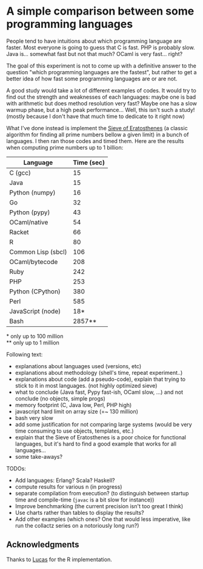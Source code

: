 A simple comparison between some programming languages
===

People tend to have intuitions about which programming language are
faster. Most everyone is going to guess that C is fast. PHP is
probably slow. Java is... somewhat fast but not that much? OCaml is
very fast... right?

The goal of this experiment is not to come up with a definitive answer
to the question "which programming languages are the fastest", but
rather to get a better idea of how fast some programming languages are
or are not.

A good study would take a lot of different examples of codes. It would
try to find out the strength and weaknesses of each languages: maybe
one is bad with arithmetic but does method resolution very fast? Maybe
one has a slow warmup phase, but a high peak performance... Well, this
isn't such a study! (mostly because I don't have that much time to
dedicate to it right now)

What I've done instead is implement the [Sieve of
Eratosthenes](https://en.wikipedia.org/wiki/Sieve_of_Eratosthenes) (a
classic algorithm for finding all prime numbers bellow a given limit)
in a bunch of languages. I then ran those codes and timed them. Here
are the results when computing prime numbers up to 1 billion:

| **Language**       | **Time (sec)** |
| ------------------ | -------------- |
| C (gcc)            |  15            |
| Java               |  15            |
| Python (numpy)     |  16            |
| Go                 |  32            |
| Python (pypy)      |  43            |
| OCaml/native       |  54            |
| Racket             |  66            |
| R                  |  80            |
| Common Lisp (sbcl) |  106           |
| OCaml/bytecode     |  208           |
| Ruby               |  242           |
| PHP                |  253           |
| Python (CPython)   |  380           |
| Perl               |  585           |
| JavaScript (node)  |  18\*          |
| Bash               |  2857\*\*      |

\* only up to 100 million  
\*\* only up to 1 million


Following text:

 - explanations about languages used (versions, etc)
 - explanations about methodology (shell's time, repeat experiment..)
 - explanations about code (add a pseudo-code), explain that trying to stick to it in most languages. (not highly optimized sieve)
 - what to conclude (Java fast, Pypy fast-ish, OCaml slow, ...) and not conclude (no objects, simple progs)
 - memory footprint (C, Java low, Perl, PHP high)
 - javascript hard limit on array size (=~ 130 million)
 - bash very slow
 - add some justification for not comparing large systems (would be very time consuming to use objects, templates, etc.)
 - explain that the Sieve of Eratosthenes is a poor choice for functional languages, but it's hard to find a good example that works for all languages...
 - some take-aways?

TODOs:

 - Add languages: Erlang? Scala? Haskell?
 - compute results for various n (in progress)
 - separate compilation from execution? (to distinguish between startup time and compile-time (`javac` is a bit slow for instance))
 - Improve benchmarking (the current precision isn't too great I think)
 - Use charts rather than tables to display the results?
 - Add other examples (which ones? One that would less imperative, like run the collactz series on a notoriously long run?)


## Acknowledgments

Thanks to [Lucas](https://github.com/lpeak) for the R implementation.
